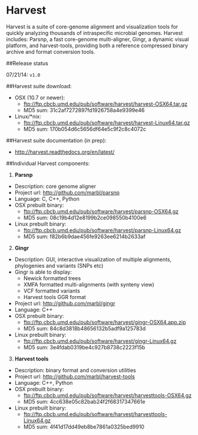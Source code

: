 
Harvest
======= 

Harvest is a suite of core-genome alignment and
visualization tools for quickly analyzing thousands of intraspecific
microbial genomes. Harvest includes: Parsnp, a fast core-genome
multi-aligner, Gingr, a dynamic visual platform, and harvest-tools, providing both a reference compressed binary archive and format conversion tools. 

##Release status

07/21/14: `v1.0`

##Harvest suite download:

* OSX (10.7 or newer): 
   * ftp://ftp.cbcb.umd.edu/pub/software/harvest/harvest-OSX64.tar.gz
   * MD5 sum: 31c2af7272897fd1926758a4e9399e46
* Linux/*nix:
   * ftp://ftp.cbcb.umd.edu/pub/software/harvest/harvest-Linux64.tar.gz
   * MD5 sum: 170b054d6c5656df64e5c9f2c8c4072c

##Harvest suite documentation (in prep):

* http://harvest.readthedocs.org/en/latest/

##Individual Harvest components:

1. **Parsnp**
  * Description: core genome aligner
  * Project url: http://github.com/marbl/parsnp
  * Language: C, C++, Python
  * OSX prebuilt binary: 
     * ftp://ftp.cbcb.umd.edu/pub/software/harvest/parsnp-OSX64.gz
     * MD5 sum: 08c19b4d12e8199b2ce098550b4100e6
  * Linux prebuilt binary: 
     * ftp://ftp.cbcb.umd.edu/pub/software/harvest/parsnp-Linux64.gz
     * MD5 sum: f82b6b9dae456fe9263ee6214b2633af

2. **Gingr**
  * Description: GUI, interactive visualization of multiple alignments, phylogenies and variants (SNPs etc)
  * Gingr is able to display:
     * Newick formatted trees
     * XMFA formatted multi-alignments (with synteny view)
     * VCF formatted variants
     * Harvest tools GGR format
  * Project url: http://github.com/marbl/gingr
  * Language: C++
  * OSX prebuilt binary: 
     * ftp://ftp.cbcb.umd.edu/pub/software/harvest/gingr-OSX64.app.zip
     * MD5 sum: 84c8d3818b48656132b5adf9a125783d
  * Linux prebuilt binary: 
     * ftp://ftp.cbcb.umd.edu/pub/software/harvest/gingr-Linux64.gz
     * MD5 sum: 3e4fdab0319be4c927b8738c2223f15b

3. **Harvest tools**
  * Description: binary format and conversion utilities
  * Project url: http://github.com/marbl/harvest-tools
  * Language: C++, Python
  * OSX prebuilt binary: 
     * ftp://ftp.cbcb.umd.edu/pub/software/harvest/harvesttools-OSX64.gz
     * MD5 sum: 4cc638e05c82bab24f2f68317347661e
  * Linux prebuilt binary: 
     * ftp://ftp.cbcb.umd.edu/pub/software/harvest/harvesttools-Linux64.gz
     * MD5 sum: 4f41d17dd49eb8be7861a0325bed9910

